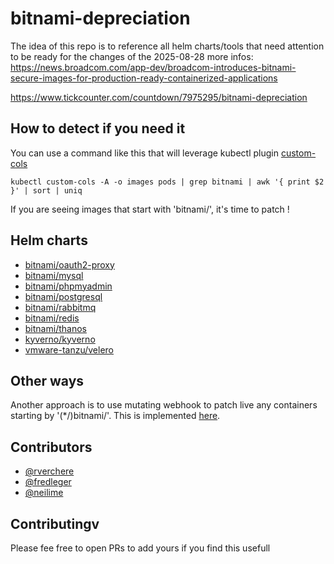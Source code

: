 # bitnami-depreciation

The idea of this repo is to reference all helm charts/tools that need attention to be ready for the changes of the 2025-08-28
more infos: https://news.broadcom.com/app-dev/broadcom-introduces-bitnami-secure-images-for-production-ready-containerized-applications

https://www.tickcounter.com/countdown/7975295/bitnami-depreciation

## How to detect if you need it

You can use a command like this that will leverage kubectl plugin [custom-cols](https://github.com/webofmars/kubectl-custom-cols)

```shell
kubectl custom-cols -A -o images pods | grep bitnami | awk '{ print $2 }' | sort | uniq
```

If you are seeing images that start with 'bitnami/', it's time to patch !

## Helm charts

- [bitnami/oauth2-proxy](./helm/bitnami-oauth2-proxy)
- [bitnami/mysql](./helm/bitnami-mysql)
- [bitnami/phpmyadmin](./helm/bitnami-phpmyadmin)
- [bitnami/postgresql](./helm/bitnami-postgresql)
- [bitnami/rabbitmq](./helm/bitnami-rabbitmq)
- [bitnami/redis](./helm/bitnami-redis)
- [bitnami/thanos](./helm/bitnami-thanos)
- [kyverno/kyverno](./helm/kyverno-kyverno)
- [vmware-tanzu/velero](./helm/vmware-tanzu-velero)

## Other ways

Another approach is to use mutating webhook to patch live any containers starting by '(*/)bitnami/'.
This is implemented [here](./workarounds/kyverno/).

## Contributors

- [@rverchere](https://github.com/rverchere)
- [@fredleger](https://github.com/fredleger)
- [@neilime](https://github.com/neilime)

## Contributingv

Please fee free to open PRs to add yours if you find this usefull
